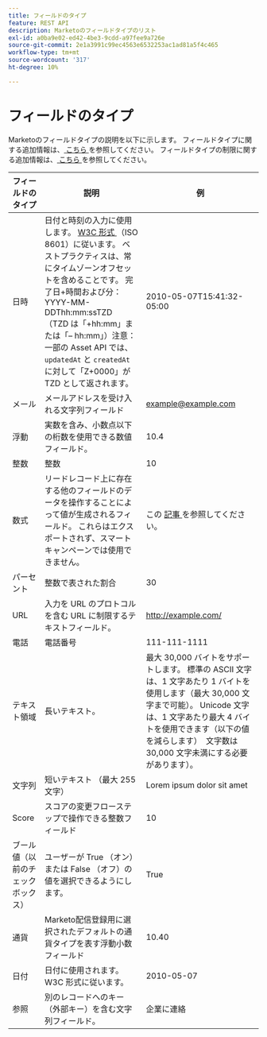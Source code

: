 ```yaml
---
title: フィールドのタイプ
feature: REST API
description: Marketoのフィールドタイプのリスト
exl-id: a0ba9e02-ed42-4be3-9cdd-a97fee9a726e
source-git-commit: 2e1a3991c99ec4563e6532253ac1ad81a5f4c465
workflow-type: tm+mt
source-wordcount: '317'
ht-degree: 10%

---
```


# フィールドのタイプ

Marketoのフィールドタイプの説明を以下に示します。 フィールドタイプに関する追加情報は、[ こちら ](https://experienceleague.adobe.com/ja/docs/marketo/using/product-docs/administration/field-management/custom-field-type-glossary) を参照してください。 フィールドタイプの制限に関する追加情報は、[ こちら ](https://nation.marketo.com/t5/knowledgebase/marketo-field-limits-by-field-type/ta-p/251613) を参照してください。

| フィールドのタイプ | 説明 | 例 |
| --- | --- | --- |
| 日時 | 日付と時刻の入力に使用します。 [W3C 形式 ](https://www.w3.org/TR/NOTE-datetime) （ISO 8601）に従います。 ベストプラクティスは、常にタイムゾーンオフセットを含めることです。 完了日+時間および分：YYYY-MM-DDThh:mm:ssTZD （TZD は「+hh:mm」または「– hh:mm」）注意：一部の Asset API では、`updatedAt` と `createdAt` に対して「Z+0000」が TZD として返されます。 | 2010-05-07T15:41:32-05:00 |
| メール | メールアドレスを受け入れる文字列フィールド | example@example.com |
| 浮動 | 実数を含み、小数点以下の桁数を使用できる数値フィールド。 | 10.4 |
| 整数 | 整数 | 10 |
| 数式 | リードレコード上に存在する他のフィールドのデータを操作することによって値が生成されるフィールド。 これらはエクスポートされず、スマートキャンペーンでは使用できません。 | この [ 記事 ](https://experienceleague.adobe.com/ja/docs/marketo/using/product-docs/administration/field-management/create-and-use-a-concatenated-string-formula-field) を参照してください。 |
| パーセント | 整数で表された割合 | 30 |
| URL | 入力を URL のプロトコルを含む URL に制限するテキストフィールド。 | http://example.com/ |
| 電話 | 電話番号 | 111-111-1111 |
| テキスト領域 | 長いテキスト。 | 最大 30,000 バイトをサポートします。 標準の ASCII 文字は、1 文字あたり 1 バイトを使用します（最大 30,000 文字まで可能）。 Unicode 文字は、1 文字あたり最大 4 バイトを使用できます（以下の値を減らします）  文字数は 30,000 文字未満にする必要があります）。 |
| 文字列 | 短いテキスト （最大 255 文字） | Lorem ipsum dolor sit amet |
| Score | スコアの変更フローステップで操作できる整数フィールド | 10 |
| ブール値（以前のチェックボックス） | ユーザーが True （オン）または False （オフ）の値を選択できるようにします。 | True |
| 通貨 | Marketo配信登録用に選択されたデフォルトの通貨タイプを表す浮動小数フィールド | 10.40 |
| 日付 | 日付に使用されます。 W3C 形式に従います。 | 2010-05-07 |
| 参照 | 別のレコードへのキー（外部キー）を含む文字列フィールド。 | 企業に連絡 |
